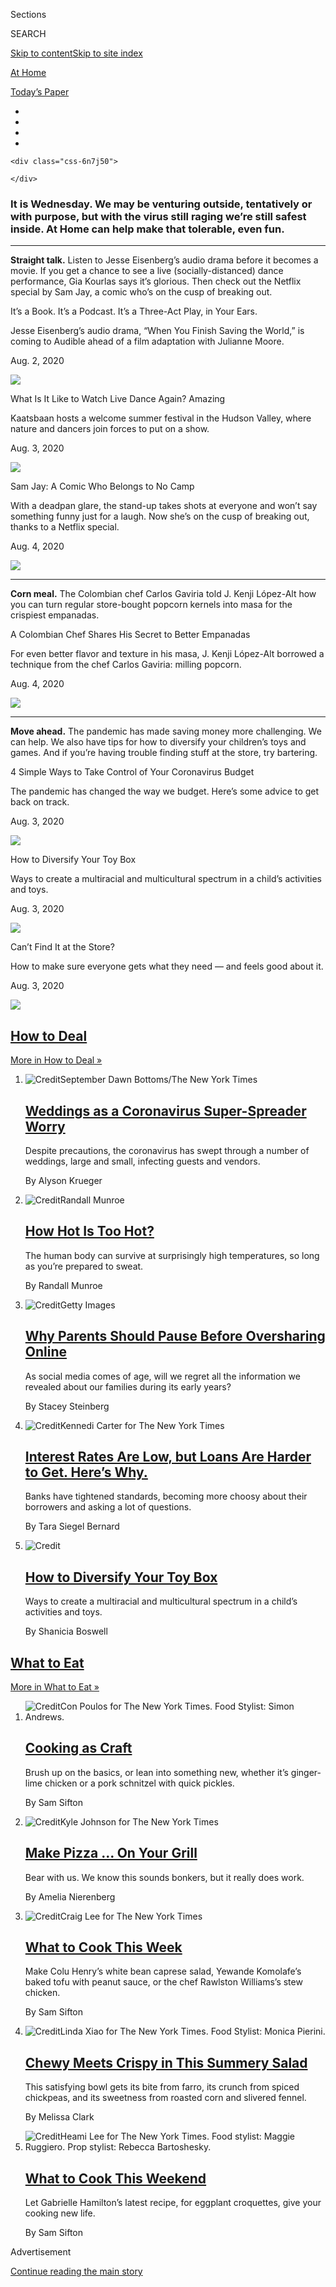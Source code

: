 <div id="app">

<div>

<div class="NYTAppHideMasthead css-zz1s19 e1suatyy0">

<div class="section css-ui9rw0 e1suatyy2">

<div class="css-11hrj97 er09x8g0">

<div class="css-6n7j50">

</div>

<span class="css-1dv1kvn">Sections</span>

<div class="css-10488qs">

<span class="css-1dv1kvn">SEARCH</span>

</div>

[Skip to content](#site-content)[Skip to site index](#site-index)

</div>

<div id="masthead-section-label" class="css-1fnb9ct eaxe0e00">

[At
Home](https://www.nytimes.com/spotlight/at-home)

</div>

<div class="css-10698na e1huz5gh0">

</div>

</div>

<div id="masthead-bar-one" class="section hasLinks css-15hmgas e1csuq9d3">

<div class="css-uqyvli e1csuq9d0">

</div>

<div class="css-1uqjmks e1csuq9d1">

</div>

<div class="css-9e9ivx">

[](https://myaccount.nytimes.com/auth/login?response_type=cookie&client_id=vi)

</div>

<div class="css-1bvtpon e1csuq9d2">

[Today’s
Paper](https://www.nytimes.com/section/todayspaper)

</div>

</div>

</div>

</div>

<div data-aria-hidden="false">

<div id="site-content" data-role="main">

<div id="collection-at-home" class="section css-15h4p1b e9abtgs0">

<div class="css-1j21atc e1svk9qx1">

<div class="css-fmiefx e1svk9qx2">

<div class="css-1hk7r2m eu54l5x0">

<div id="sponsor-wrapper" class="css-7a1pgi eaca97t0" type="sponsor" hidden="">

<div id="sponsor-slug" class="css-1l4mleb eaca97t1" hidden="">

Supported by

</div>

[Continue reading the main
story](#after-sponsor)

<div id="sponsor" class="ad sponsor-wrapper" style="text-align:left;height:100%;display:block">

</div>

<div id="after-sponsor">

</div>

</div>

</div>

</div>

<div class="css-n4rzf0 e1svk9qx4">

<div class="css-d8bdto" data-role="toolbar" data-aria-label="Social Media Share buttons, Save button, and Comments Panel with current comment count" data-testid="share-tools">

  - 
  - 
  - 
  - 
    
    <div class="css-6n7j50">
    
    </div>

</div>

</div>

</div>

<div class="section css-1vbo4s9">

<div class="section capsule-content" data-id="100000007133866" data-uri="https://www.nytimes.com/2020/08/04/at-home-capsule.html">

### **It is Wednesday.** We may be venturing outside, tentatively or with purpose, but with the virus still raging we’re still safest inside. **At Home** can help make that tolerable, even fun.

-----

<div class="related-links-block css-l21bvc epkadsg3">

<div class="css-18bsdtk epkadsg1">

**Straight talk.** Listen to Jesse Eisenberg’s audio drama before it
becomes a movie. If you get a chance to see a live (socially-distanced)
dance performance, Gia Kourlas says it’s glorious. Then check out the
Netflix special by Sam Jay, a comic who’s on the cusp of breaking
out.

</div>

<div class="css-kjfhp0 epkadsg2">

<div class="css-xv2r4i e16ij5yr7">

[](https://www.nytimes.com/2020/08/02/books/jesse-eisenberg-when-you-finish-saving-the-world-audio.html?action=click&module=RelatedLinks&pgtype=collection)

<div class="css-1jo6or8 e16ij5yr5">

<div class="css-lukm9m e16ij5yr3">

It’s a Book. It’s a Podcast. It’s a Three-Act Play, in Your Ears.

</div>

<div class="css-copog6 e16ij5yr4">

Jesse Eisenberg’s audio drama, “When You Finish Saving the World,” is
coming to Audible ahead of a film adaptation with Julianne Moore.

</div>

<div class="css-x7rtpa e16638kd1">

Aug. 2,
2020

</div>

</div>

<div class="css-6rnapk e16ij5yr0">

![](https://static01.nyt.com/images/2020/08/04/books/04Eisenberg1/merlin_174776955_5e1cd9f2-e7e2-4c7a-b8bc-e3a2a9787aa9-threeByTwoSmallAt2X.jpg)

</div>

</div>

<div class="css-xv2r4i e16ij5yr7">

[](https://www.nytimes.com/2020/08/03/arts/dance/kaatsbaan-dance.html?action=click&module=RelatedLinks&pgtype=collection)

<div class="css-1jo6or8 e16ij5yr5">

<div class="css-lukm9m e16ij5yr3">

What Is It Like to Watch Live Dance Again? Amazing

</div>

<div class="css-copog6 e16ij5yr4">

Kaatsbaan hosts a welcome summer festival in the Hudson Valley, where
nature and dancers join forces to put on a show.

</div>

<div class="css-x7rtpa e16638kd1">

Aug. 3,
2020

</div>

</div>

<div class="css-6rnapk e16ij5yr0">

![](https://static01.nyt.com/images/2020/08/04/arts/03kaatsbaan-review-1/03kaatsbaan-review-1-threeByTwoSmallAt2X.jpg)

</div>

</div>

<div class="css-xv2r4i e16ij5yr7">

[](https://www.nytimes.com/2020/08/04/arts/television/sam-jay-netflix-special.html?action=click&module=RelatedLinks&pgtype=collection)

<div class="css-1jo6or8 e16ij5yr5">

<div class="css-lukm9m e16ij5yr3">

Sam Jay: A Comic Who Belongs to No Camp

</div>

<div class="css-copog6 e16ij5yr4">

With a deadpan glare, the stand-up takes shots at everyone and won’t say
something funny just for a laugh. Now she’s on the cusp of breaking out,
thanks to a Netflix special.

</div>

<div class="css-x7rtpa e16638kd1">

Aug. 4,
2020

</div>

</div>

<div class="css-6rnapk e16ij5yr0">

![](https://static01.nyt.com/images/2020/08/05/arts/04sam-jay1/04sam-jay1-threeByTwoSmallAt2X-v2.jpg)

</div>

</div>

</div>

</div>

-----

<div class="related-links-block css-l21bvc epkadsg3">

<div class="css-18bsdtk epkadsg1">

**Corn meal.** The Colombian chef Carlos Gaviria told J. Kenji López-Alt
how you can turn regular store-bought popcorn kernels into masa for the
crispiest
empanadas.

</div>

<div class="css-23gypy epkadsg2">

<div class="css-x96mvb e16ij5yr7">

[](https://www.nytimes.com/2020/08/04/dining/colombian-empanadas-carlos-gaviria.html?action=click&module=RelatedLinks&pgtype=collection)

<div class="css-1khrzdl e16ij5yr5">

<div class="css-lukm9m e16ij5yr3">

A Colombian Chef Shares His Secret to Better Empanadas

</div>

<div class="css-copog6 e16ij5yr4">

For even better flavor and texture in his masa, J. Kenji López-Alt
borrowed a technique from the chef Carlos Gaviria: milling popcorn.

</div>

<div class="css-x7rtpa e16638kd1">

Aug. 4,
2020

</div>

</div>

<div class="css-f99wo4 e16ij5yr0">

![](https://static01.nyt.com/images/2020/08/05/dining/03Kenji4/merlin_174846099_dd3040d6-88f8-4e4c-b38e-3bc5247c1482-threeByTwoSmallAt2X.jpg)

</div>

</div>

</div>

</div>

-----

<div class="related-links-block css-l21bvc epkadsg3">

<div class="css-18bsdtk epkadsg1">

**Move ahead.** The pandemic has made saving money more challenging. We
can help. We also have tips for how to diversify your children’s toys
and games. And if you’re having trouble finding stuff at the store, try
bartering.

</div>

<div class="css-kjfhp0 epkadsg2">

<div class="css-xv2r4i e16ij5yr7">

[](https://www.nytimes.com/2020/08/03/smarter-living/coronavirus-budget-save-money.html?action=click&module=RelatedLinks&pgtype=collection)

<div class="css-1jo6or8 e16ij5yr5">

<div class="css-lukm9m e16ij5yr3">

4 Simple Ways to Take Control of Your Coronavirus Budget

</div>

<div class="css-copog6 e16ij5yr4">

The pandemic has changed the way we budget. Here’s some advice to get
back on track.

</div>

<div class="css-x7rtpa e16638kd1">

Aug. 3,
2020

</div>

</div>

<div class="css-6rnapk e16ij5yr0">

![](https://static01.nyt.com/images/2020/08/03/smarter-living/04sl-virus-budgetimage/04sl-virus-budgetimage-threeByTwoSmallAt2X.png)

</div>

</div>

<div class="css-xv2r4i e16ij5yr7">

[](https://www.nytimes.com/2020/08/03/parenting/multiracial-toys-diversity-play.html?action=click&module=RelatedLinks&pgtype=collection)

<div class="css-1jo6or8 e16ij5yr5">

<div class="css-lukm9m e16ij5yr3">

How to Diversify Your Toy Box

</div>

<div class="css-copog6 e16ij5yr4">

Ways to create a multiracial and multicultural spectrum in a child’s
activities and toys.

</div>

<div class="css-x7rtpa e16638kd1">

Aug. 3,
2020

</div>

</div>

<div class="css-6rnapk e16ij5yr0">

![](https://static01.nyt.com/images/2020/08/03/autossell/diversetoys-still/diversetoys-still-threeByTwoSmallAt2X.jpg)

</div>

</div>

<div class="css-xv2r4i e16ij5yr7">

[](https://www.nytimes.com/2020/08/03/smarter-living/coronavirus-how-to-trade-barter.html?action=click&module=RelatedLinks&pgtype=collection)

<div class="css-1jo6or8 e16ij5yr5">

<div class="css-lukm9m e16ij5yr3">

Can’t Find It at the Store?

</div>

<div class="css-copog6 e16ij5yr4">

How to make sure everyone gets what they need — and feels good about it.

</div>

<div class="css-x7rtpa e16638kd1">

Aug. 3,
2020

</div>

</div>

<div class="css-6rnapk e16ij5yr0">

![](https://static01.nyt.com/images/2020/05/29/smarter-living/00sl-barter-promo/00sl-barter-promo-threeByTwoSmallAt2X.jpg)

</div>

</div>

</div>

</div>

</div>

</div>

<div class="css-4svvz1 ekkqrpp0">

<div class="section 5-band css-13nt5hi ep7jkp60">

## [How to Deal](/spotlight/how-to-deal)

[More in How to Deal
    »](/spotlight/how-to-deal)

1.  ![<span class="css-1hhnwbi e1oaj3zl2"><span class="css-1dv1kvn">Credit</span>September
    Dawn Bottoms/The New York
    Times</span>](https://static01.nyt.com/images/2020/07/28/fashion/00CovidSpreadingWeddings1/00CovidSpreadingWeddings1-videoLarge.jpg)
    
    <div class="css-10wtrbd">
    
    ## [Weddings as a Coronavirus Super-Spreader Worry](/2020/08/04/fashion/weddings/weddings-as-covid-super-spreaders.html)
    
    Despite precautions, the coronavirus has swept through a number of
    weddings, large and small, infecting guests and
    vendors.
    
    <span class="css-me3p27"></span><span class="css-1dydysp e4e4i5l3"></span><span class="css-9voj2j">By
    <span class="css-1baulvz last-byline" itemprop="name">Alyson
    Krueger</span></span>
    
    </div>

2.  ![<span class="css-1hhnwbi e1oaj3zl2"><span class="css-1dv1kvn">Credit</span>Randall
    Munroe</span>](https://static01.nyt.com/images/2020/08/04/science/00SCI-MUNROE-ROOM-promo/00SCI-MUNROE-ROOM-promo-videoLarge.jpg)
    
    <div class="css-10wtrbd">
    
    ## [How Hot Is Too Hot?](/2020/08/04/science/randall-munroe-xkcd-temperature.html)
    
    The human body can survive at surprisingly high temperatures, so
    long as you’re prepared to
    sweat.
    
    <span class="css-me3p27"></span><span class="css-1dydysp e4e4i5l3"></span><span class="css-9voj2j">By
    <span class="css-1baulvz last-byline" itemprop="name">Randall
    Munroe</span></span>
    
    </div>

3.  ![<span class="css-1hhnwbi e1oaj3zl2"><span class="css-1dv1kvn">Credit</span>Getty
    Images</span>](https://static01.nyt.com/images/2020/08/04/well/04sharenting/04sharenting-videoLarge.jpg)
    
    <div class="css-10wtrbd">
    
    ## [Why Parents Should Pause Before Oversharing Online](/2020/08/04/well/family/parents-social-media-privacy.html)
    
    As social media comes of age, will we regret all the information we
    revealed about our families during its early
    years?
    
    <span class="css-me3p27"></span><span class="css-1dydysp e4e4i5l3"></span><span class="css-9voj2j">By
    <span class="css-1baulvz last-byline" itemprop="name">Stacey
    Steinberg</span></span>
    
    </div>

4.  ![<span class="css-1hhnwbi e1oaj3zl2"><span class="css-1dv1kvn">Credit</span>Kennedi
    Carter for The New York
    Times</span>](https://static01.nyt.com/images/2020/08/04/business/04borrow1/04borrow1-videoLarge-v2.jpg)
    
    <div class="css-10wtrbd">
    
    ## [Interest Rates Are Low, but Loans Are Harder to Get. Here’s Why.](/2020/08/04/your-money/mortgage-loans-credit-cards-coronavirus.html)
    
    Banks have tightened standards, becoming more choosy about their
    borrowers and asking a lot of
    questions.
    
    <span class="css-me3p27"></span><span class="css-1dydysp e4e4i5l3"></span><span class="css-9voj2j">By
    <span class="css-1baulvz last-byline" itemprop="name">Tara Siegel
    Bernard</span></span>
    
    </div>

5.  ![<span class="css-1hhnwbi e1oaj3zl2"><span class="css-1dv1kvn">Credit</span></span>](https://static01.nyt.com/images/2020/08/03/autossell/diversetoys-still/diversetoys-still-videoLarge.jpg)
    
    <div class="css-10wtrbd">
    
    ## [How to Diversify Your Toy Box](/2020/08/03/parenting/multiracial-toys-diversity-play.html)
    
    Ways to create a multiracial and multicultural spectrum in a child’s
    activities and
    toys.
    
    <span class="css-me3p27"></span><span class="css-1dydysp e4e4i5l3"></span><span class="css-9voj2j">By
    <span class="css-1baulvz last-byline" itemprop="name">Shanicia
    Boswell</span></span>
    
    </div>

</div>

<div class="section 5-band css-jhqenn ep7jkp60">

## [What to Eat](/spotlight/what-to-eat)

[More in What to Eat
    »](/spotlight/what-to-eat)

1.  ![<span class="css-1hhnwbi e1oaj3zl2"><span class="css-1dv1kvn">Credit</span>Con
    Poulos for The New York Times. Food Stylist: Simon
    Andrews.</span>](https://static01.nyt.com/images/2019/07/22/dining/aw-tomato-and-peach-salad-with-whipped-goat-cheese/merlin_157887927_dd555ee7-3af4-4efc-b3aa-dff8cbaba8bf-videoLarge.jpg)
    
    <div class="css-10wtrbd">
    
    ## [Cooking as Craft](/2020/08/03/dining/cooking-as-craft.html)
    
    Brush up on the basics, or lean into something new, whether it’s
    ginger-lime chicken or a pork schnitzel with quick
    pickles.
    
    <span class="css-me3p27"></span><span class="css-1dydysp e4e4i5l3"></span><span class="css-9voj2j">By
    <span class="css-1baulvz last-byline" itemprop="name">Sam
    Sifton</span></span>
    
    </div>

2.  ![<span class="css-1hhnwbi e1oaj3zl2"><span class="css-1dv1kvn">Credit</span>Kyle
    Johnson for The New York
    Times</span>](https://static01.nyt.com/images/2020/08/02/multimedia/02ah-grilledpizza1/02ah-grilledpizza1-videoLarge.jpg)
    
    <div class="css-10wtrbd">
    
    ## [Make Pizza … On Your Grill](/2020/08/01/at-home/coronavirus-make-pizza-on-a-grill.html)
    
    Bear with us. We know this sounds bonkers, but it really does
    work.
    
    <span class="css-me3p27"></span><span class="css-1dydysp e4e4i5l3"></span><span class="css-9voj2j">By
    <span class="css-1baulvz last-byline" itemprop="name">Amelia
    Nierenberg</span></span>
    
    </div>

3.  ![<span class="css-1hhnwbi e1oaj3zl2"><span class="css-1dv1kvn">Credit</span>Craig
    Lee for The New York
    Times</span>](https://static01.nyt.com/images/2017/02/20/dining/20COOKING-FIELDDAY-POUNDCAKE2/20COOKING-FIELDDAY-POUNDCAKE2-videoLarge.jpg)
    
    <div class="css-10wtrbd">
    
    ## [What to Cook This Week](/2020/08/02/dining/what-to-cook-this-week.html)
    
    Make Colu Henry’s white bean caprese salad, Yewande Komolafe’s baked
    tofu with peanut sauce, or the chef Rawlston Williams’s stew
    chicken.
    
    <span class="css-me3p27"></span><span class="css-1dydysp e4e4i5l3"></span><span class="css-9voj2j">By
    <span class="css-1baulvz last-byline" itemprop="name">Sam
    Sifton</span></span>
    
    </div>

4.  ![<span class="css-1hhnwbi e1oaj3zl2"><span class="css-1dv1kvn">Credit</span>Linda
    Xiao for The New York Times. Food Stylist: Monica
    Pierini.</span>](https://static01.nyt.com/images/2020/08/05/dining/31Appe1/merlin_174968421_376ca7c2-8fbb-405b-95ab-a08b89e65471-videoLarge.jpg)
    
    <div class="css-10wtrbd">
    
    ## [Chewy Meets Crispy in This Summery Salad](/2020/07/31/dining/farro-corn-chickpea-salad-recipe.html)
    
    This satisfying bowl gets its bite from farro, its crunch from
    spiced chickpeas, and its sweetness from roasted corn and slivered
    fennel.
    
    <span class="css-me3p27"></span><span class="css-1dydysp e4e4i5l3"></span><span class="css-9voj2j">By
    <span class="css-1baulvz last-byline" itemprop="name">Melissa
    Clark</span></span>
    
    </div>

5.  ![<span class="css-1hhnwbi e1oaj3zl2"><span class="css-1dv1kvn">Credit</span>Heami
    Lee for The New York Times. Food stylist: Maggie Ruggiero. Prop
    stylist: Rebecca
    Bartoshesky.</span>](https://static01.nyt.com/images/2020/08/02/magazine/02mag-eat/02mag-eat-videoLarge.jpg)
    
    <div class="css-10wtrbd">
    
    ## [What to Cook This Weekend](/2020/07/31/dining/what-to-cook-this-weekend.html)
    
    Let Gabrielle Hamilton’s latest recipe, for eggplant croquettes,
    give your cooking new
    life.
    
    <span class="css-me3p27"></span><span class="css-1dydysp e4e4i5l3"></span><span class="css-9voj2j">By
    <span class="css-1baulvz last-byline" itemprop="name">Sam
    Sifton</span></span>
    
    </div>

</div>

<div id="mid1-wrapper" class="css-1mn4oms eaca97t0" type="rank">

<div id="mid1-slug" class="css-1tag3rd eaca97t1">

Advertisement

</div>

[Continue reading the main
story](#after-mid1)

<div id="mid1" class="ad mid1-wrapper" style="text-align:center;height:100%;display:block">

</div>

<div id="after-mid1">

</div>

</div>

<div class="section css-jhqenn ep7jkp60">

## [What to Watch](#)

1.  ![<span class="css-1hhnwbi e1oaj3zl2"><span class="css-1dv1kvn">Credit</span>Mark
    Johnson/SundanceTV</span>](https://static01.nyt.com/images/2020/08/09/arts/09Ask-watching1/merlin_148944999_050e9c93-e02d-4675-8331-db3e3315b60f-videoLarge.jpg)
    
    <div class="css-10wtrbd">
    
    ## [After ‘The Good Fight,’ Try ‘The Split’](/2020/08/04/arts/television/the-good-fight-the-split.html)
    
    Our television critic answers your questions and offers guidance on
    what to watch
    next.
    
    <span class="css-me3p27"></span><span class="css-1dydysp e4e4i5l3"></span><span class="css-9voj2j">By
    <span class="css-1baulvz last-byline" itemprop="name">Margaret
    Lyons</span></span>
    
    </div>

2.  ![<span class="css-1hhnwbi e1oaj3zl2"><span class="css-1dv1kvn">Credit</span>Richard
    Cartwright/ABC</span>](https://static01.nyt.com/images/2020/08/03/arts/31comfort-goldbergs1/31comfort-goldbergs1-videoLarge.jpg)
    
    <div class="css-10wtrbd">
    
    ## [Comfort Viewing: Why I Still Love ‘The Goldbergs’](/2020/07/31/arts/television/goldbergs-abc-stream.html)
    
    The period sitcom about a Jewish family in the ’80s has for seven
    seasons been a weekly gift of old-fashioned
    zingers.
    
    <span class="css-me3p27"></span><span class="css-1dydysp e4e4i5l3"></span><span class="css-9voj2j">By
    <span class="css-1baulvz last-byline" itemprop="name">Noel
    Murray</span></span>
    
    </div>

3.  ![<span class="css-1hhnwbi e1oaj3zl2"><span class="css-1dv1kvn">Credit</span></span>](https://static01.nyt.com/images/2020/08/01/arts/palmspringsanatomy1/palmspringsanatomy1-videoLarge.jpg)
    
    <div class="css-10wtrbd">
    
    ## [How Andy Samberg and Cristin Milioti Meet Cute in ‘Palm Springs’](/2020/07/31/movies/palm-springs-clip-hulu.html)
    
    The director Max Barbakow narrates a wedding sequence from his
    comedy, now streaming on
    Hulu.
    
    <span class="css-me3p27"></span><span class="css-1dydysp e4e4i5l3"></span><span class="css-9voj2j">By
    <span class="css-1baulvz last-byline" itemprop="name">Mekado
    Murphy</span></span>
    
    </div>

4.  ![<span class="css-1hhnwbi e1oaj3zl2"><span class="css-1dv1kvn">Credit</span>Artisan
    Home
    Entertainment</span>](https://static01.nyt.com/images/2020/07/31/arts/31comfort-terminator4/31comfort-terminator4-videoLarge.jpg)
    
    <div class="css-10wtrbd">
    
    ## [Comfort Viewing: 3 Reasons I Love ‘Terminator 2: Judgment Day’](/2020/07/31/movies/comfort-viewing-terminator-2.html)
    
    Killer robots may not seem like soothing fare, but unlike real life,
    the world’s horrors come to an end when the movie
    does.
    
    <span class="css-me3p27"></span><span class="css-1dydysp e4e4i5l3"></span><span class="css-9voj2j">By
    <span class="css-1baulvz last-byline" itemprop="name">Nicolas
    Rapold</span></span>
    
    </div>

5.  ![<span class="css-1hhnwbi e1oaj3zl2"><span class="css-1dv1kvn">Credit</span>Universal
    Pictures</span>](https://static01.nyt.com/images/2020/07/28/arts/peacock1/peacock1-videoLarge.jpg)
    
    <div class="css-10wtrbd">
    
    ## [9 Great Movies to Stream on Peacock](/2020/07/29/movies/what-to-stream-on-peacock.html)
    
    Dive into the new NBCUniversal streaming service to discover these
    excellent (and free)
    options.
    
    <span class="css-me3p27"></span><span class="css-1dydysp e4e4i5l3"></span><span class="css-9voj2j">By
    <span class="css-1baulvz last-byline" itemprop="name">Amy
    Nicholson</span></span>
    
    </div>

</div>

<div class="section 5-band css-jhqenn ep7jkp60">

## [Pass the Time](/spotlight/pass-the-time)

[More in Pass the Time
    »](/spotlight/pass-the-time)

1.  ![<span class="css-1hhnwbi e1oaj3zl2"><span class="css-1dv1kvn">Credit</span></span>](https://static01.nyt.com/images/2020/07/28/arts/00alf1/00alf1-videoLarge.jpg)
    
    <div class="css-10wtrbd">
    
    ## [A Black Pianist Helped Birth Bossa Nova. His Story Is Rarely Told.](/2020/08/04/arts/music/johnny-alf-bossa-nova.html)
    
    Johnny Alf has always been revered by Antônio Carlos Jobim and João
    Gilberto, but his legacy remains obscure, even among
    Brazilians.
    
    <span class="css-me3p27"></span><span class="css-1dydysp e4e4i5l3"></span><span class="css-9voj2j">By
    <span class="css-1baulvz last-byline" itemprop="name">Beatriz
    Miranda</span></span>
    
    </div>

2.  ![<span class="css-1hhnwbi e1oaj3zl2"><span class="css-1dv1kvn">Credit</span>Nick
    Rutter</span>](https://static01.nyt.com/images/2020/08/04/arts/03farmscrounger-notebook-4/merlin_175262493_88d58a34-1b1e-4dd1-87a6-75756ba29c80-videoLarge.jpg)
    
    <div class="css-10wtrbd">
    
    ## [The (Virtual) Theatrical Fringe Moves Front and Center](/2020/08/03/theater/virtual-theater.html)
    
    Expanding content and experimenting with form, the avant-garde finds
    a congenial new home online, as two recent offerings
    demonstrate.
    
    <span class="css-me3p27"></span><span class="css-1dydysp e4e4i5l3"></span><span class="css-9voj2j">By
    <span class="css-1baulvz last-byline" itemprop="name">Jesse
    Green</span></span>
    
    </div>

3.  ![<span class="css-1hhnwbi e1oaj3zl2"><span class="css-1dv1kvn">Credit</span>Sara
    Krulwich/The New York
    Times</span>](https://static01.nyt.com/images/2020/08/04/arts/03kaatsbaan-review-1/03kaatsbaan-review-1-videoLarge.jpg)
    
    <div class="css-10wtrbd">
    
    ## [What Is It Like to Watch Live Dance Again? Amazing](/2020/08/03/arts/dance/kaatsbaan-dance.html)
    
    Kaatsbaan hosts a welcome summer festival in the Hudson Valley,
    where nature and dancers join forces to put on a
    show.
    
    <span class="css-me3p27"></span><span class="css-1dydysp e4e4i5l3"></span><span class="css-9voj2j">By
    <span class="css-1baulvz last-byline" itemprop="name">Gia
    Kourlas</span></span>
    
    </div>

4.  ![<span class="css-1hhnwbi e1oaj3zl2"><span class="css-1dv1kvn">Credit</span>Jodi
    Levine for The New York
    Times</span>](https://static01.nyt.com/images/2020/08/02/multimedia/02ah-activity-flowers6/02ah-activity-flowers6-videoLarge.jpg)
    
    <div class="css-10wtrbd">
    
    ## [Turn the News Into a Rose](/2020/08/01/at-home/coronavirus-paper-flowers.html)
    
    You can make paper flowers as elaborate or a simple as you’d like. A
    simple bloom is a good place to
    start.
    
    <span class="css-me3p27"></span><span class="css-1dydysp e4e4i5l3"></span><span class="css-9voj2j">By
    <span class="css-1baulvz last-byline" itemprop="name">Jodi
    Levine</span></span>
    
    </div>

5.  ![<span class="css-1hhnwbi e1oaj3zl2"><span class="css-1dv1kvn">Credit</span>Devin
    Oktar Yalkin for The New York
    Times</span>](https://static01.nyt.com/images/2020/08/03/arts/00anna-sale1/00anna-sale1-videoLarge.jpg)
    
    <div class="css-10wtrbd">
    
    ## [The Calm Voice Asking Thorny Questions in ‘Death, Sex & Money’](/2020/08/02/arts/anna-sale-death-sex-money-podcast.html)
    
    In her podcast, Anna Sale inspires her guests to share their darkest
    thoughts and deepest secrets. The intimate conversations feel more
    urgent than
    ever.
    
    <span class="css-me3p27"></span><span class="css-1dydysp e4e4i5l3"></span><span class="css-9voj2j">By
    <span class="css-1baulvz last-byline" itemprop="name">Reggie
    Ugwu</span></span>
    
    </div>

</div>

<div id="mid2-wrapper" class="css-1mn4oms eaca97t0" type="rank">

<div id="mid2-slug" class="css-1tag3rd eaca97t1">

Advertisement

</div>

[Continue reading the main
story](#after-mid2)

<div id="mid2" class="ad mid2-wrapper" style="text-align:center;height:100%;display:block">

</div>

<div id="after-mid2">

</div>

</div>

<div class="section 5-band css-jhqenn ep7jkp60">

## [What to Read Right Now](/spotlight/books-to-read)<span class="css-zd841n">Book recommendations from editors at the New York Times Book Review.</span>

[More in What to Read Right Now
    »](/spotlight/books-to-read)

1.  ![<span class="css-1hhnwbi e1oaj3zl2"><span class="css-1dv1kvn">Credit</span></span>](https://static01.nyt.com/images/2020/08/16/books/00CelebBookshelves-PartTwo-Hanks/00CelebBookshelves-PartTwo-Hanks-videoLarge.png)
    
    <div class="css-10wtrbd">
    
    ## [The Celebrity Bookshelf Detective Is Back](/2020/07/27/books/tom-hanks-gwyneth-paltrow-bookshelves.html)
    
    We peer over the shoulders of Gwyneth Paltrow, Regina King,
    Charlamagne tha God, Yo-Yo Ma and others for a glimpse at their
    reading
    habits.
    
    <span class="css-me3p27"></span><span class="css-1dydysp e4e4i5l3"></span><span class="css-9voj2j">By
    <span class="css-1baulvz" itemprop="name">Gal Beckerman</span> and
    <span class="css-1baulvz last-byline" itemprop="name">Noor
    Qasim</span></span>
    
    </div>

2.  ![<span class="css-1hhnwbi e1oaj3zl2"><span class="css-1dv1kvn">Credit</span></span>](https://static01.nyt.com/images/2020/06/26/books/00JULYBOOKS-COMBO/00JULYBOOKS-COMBO-videoLarge-v2.jpg)
    
    <div class="css-10wtrbd">
    
    ## [16 Books to Watch For in July](/2020/06/24/books/new-july-books.html)
    
    A memoir from the poet Natasha Trethewey; “Hamnet,” Maggie
    O’Farrell’s novel about Shakespeare; and “Too Much and Never
    Enough,” an exposé about President Trump by his
    niece.
    
    <span class="css-me3p27"></span><span class="css-1dydysp e4e4i5l3"></span><span class="css-9voj2j">By
    <span class="css-1baulvz last-byline" itemprop="name">Joumana
    Khatib</span></span>
    
    </div>

3.  ![<span class="css-1hhnwbi e1oaj3zl2"><span class="css-1dv1kvn">Credit</span>Steve
    Liss/The LIFE Images Collection, via Getty Images; Beinecke Library,
    Yale University, Van Vechten Trust; Ashley Gilbertson for The New
    York
    Times</span>](https://static01.nyt.com/images/2020/07/05/books/review/05OnRace-Combo-04/05OnRace-Combo-04-videoLarge.jpg)
    
    <div class="css-10wtrbd">
    
    ## [‘Every Work of American Literature Is About Race’: Writers on How We Got Here](/article/books-race-america.html)
    
    Amid the most profound social upheaval since the 1960s, these
    novelists, historians, poets, comedians and activists take a moment
    to look back to the
    literature.
    
    <span class="css-me3p27"></span><span class="css-1dydysp e4e4i5l3"></span><span class="css-9voj2j">By
    <span class="css-1baulvz last-byline" itemprop="name">Lauren
    Christensen</span></span>
    
    </div>

4.  ![<span class="css-1hhnwbi e1oaj3zl2"><span class="css-1dv1kvn">Credit</span>Joan
    Wong</span>](https://static01.nyt.com/images/2019/06/02/books/review/02Kendi/02Kendi-videoLarge.jpg)
    
    <div class="css-10wtrbd">
    
    ## [An Antiracist Reading List](/2019/05/29/books/review/antiracist-reading-list-ibram-x-kendi.html)
    
    Ibram X. Kendi on books to help America transcend its racist
    heritage.
    
    <span class="css-me3p27"></span><span class="css-1dydysp e4e4i5l3"></span><span class="css-9voj2j">By
    <span class="css-1baulvz last-byline" itemprop="name">Ibram X.
    Kendi</span></span>
    
    </div>

5.  ![<span class="css-1hhnwbi e1oaj3zl2"><span class="css-1dv1kvn">Credit</span>Doug
    Mills/The New York
    Times</span>](https://static01.nyt.com/images/2020/07/23/books/Malone/merlin_100658383_e31efe70-5ff8-4b97-ae5d-32a4aa354d03-videoLarge.jpg)
    
    <div class="css-10wtrbd">
    
    ## [Why Is Hillary Clinton So Hated?](/2020/07/28/books/review/the-hunting-of-hillary-michael-dantonio.html)
    
    Michael D’Antonio’s “The Hunting of Hillary” recounts the efforts by
    the right to discredit Clinton and bring her
    down.
    
    <span class="css-me3p27"></span><span class="css-1dydysp e4e4i5l3"></span><span class="css-9voj2j">By
    <span class="css-1baulvz last-byline" itemprop="name">Noreen
    Malone</span></span>
    
    </div>

</div>

<div class="section css-jhqenn ep7jkp60">

## [At Home Newsletter](#)

1.  ![<span class="css-1hhnwbi e1oaj3zl2"><span class="css-1dv1kvn">Credit</span>George
    Rose/Getty
    Images</span>](https://static01.nyt.com/images/2020/07/31/arts/30go-gos/30go-gos-videoLarge.jpg)
    
    <div class="css-10wtrbd">
    
    ## [This Week, Clean Your Stove](/2020/07/31/at-home/newsletter.html)
    
    Some straightforward advice for a reader who feels
    directionless
    
    <span class="css-me3p27"></span><span class="css-1dydysp e4e4i5l3"></span><span class="css-9voj2j">By
    <span class="css-1baulvz last-byline" itemprop="name">Sam
    Sifton</span></span>
    
    </div>

2.  ![<span class="css-1hhnwbi e1oaj3zl2"><span class="css-1dv1kvn">Credit</span>Text
    and Illustration by Arom
    Ju</span>](https://static01.nyt.com/images/2020/07/29/multimedia/29ah-newsletter-top/29ah-newsletter-top-videoLarge.jpg)
    
    <div class="css-10wtrbd">
    
    ## [It’s Time to Head to the Woods](/2020/07/29/at-home/newsletter.html)
    
    Answering a reader’s question about what to do with vacation time
    when standard travel seems
    problematic.
    
    <span class="css-me3p27"></span><span class="css-1dydysp e4e4i5l3"></span><span class="css-9voj2j">By
    <span class="css-1baulvz last-byline" itemprop="name">Sam
    Sifton</span></span>
    
    </div>

3.  ![<span class="css-1hhnwbi e1oaj3zl2"><span class="css-1dv1kvn">Credit</span>Text
    and Illustration by Ana
    Galvañ</span>](https://static01.nyt.com/images/2020/07/24/multimedia/24ah-newsletter-top/24ah-newsletter-top-videoLarge.jpg)
    
    <div class="css-10wtrbd">
    
    ## [A Telephone Is Your Friend, but a Tablet Can Betray You](/2020/07/24/at-home/newsletter.html)
    
    A reader wants to know how screen breaks should work when our mental
    escapes also come via
    screens.
    
    <span class="css-me3p27"></span><span class="css-1dydysp e4e4i5l3"></span><span class="css-9voj2j">By
    <span class="css-1baulvz last-byline" itemprop="name">Sam
    Sifton</span></span>
    
    </div>

4.  ![<span class="css-1hhnwbi e1oaj3zl2"><span class="css-1dv1kvn">Credit</span></span>](https://static01.nyt.com/images/2020/08/07/smarter-living/0721google-feature-promo/0721google-feature-promo-videoLarge.png)
    
    <div class="css-10wtrbd">
    
    ## [Suggestions, Distractions and Diaries. Our Staff Is an Open Book.](/2020/07/23/at-home/newsletter.html)
    
    Worry is a drumbeat. Above it, though, there’s a melody: a craving
    for distraction and joy, for intimacy, for
    serendipity.
    
    <span class="css-me3p27"></span><span class="css-1dydysp e4e4i5l3"></span><span class="css-9voj2j">By
    <span class="css-1baulvz last-byline" itemprop="name">Sam
    Sifton</span></span>
    
    </div>

5.  ![<span class="css-1hhnwbi e1oaj3zl2"><span class="css-1dv1kvn">Credit</span>Bryan
    Gardner for The New York Times. Food Stylist: Barrett
    Washburne.</span>](https://static01.nyt.com/images/2020/07/22/dining/17Tart/merlin_174651783_e9bdded5-e946-4246-bed2-dd5de7ae71f0-videoLarge.jpg)
    
    <div class="css-10wtrbd">
    
    ## [How Can We Be of Service?](/2020/07/17/at-home/newsletter.html)
    
    We know you have questions about how to manage life at home, life
    with family, with roommates, all alone, especially as the summer
    stretches onward toward September’s
    call.
    
    <span class="css-me3p27"></span><span class="css-1dydysp e4e4i5l3"></span><span class="css-9voj2j">By
    <span class="css-1baulvz last-byline" itemprop="name">Sam
    Sifton</span></span>
    
    </div>

</div>

<div id="mid3-wrapper" class="css-1mn4oms eaca97t0" type="rank">

<div id="mid3-slug" class="css-1tag3rd eaca97t1">

Advertisement

</div>

[Continue reading the main
story](#after-mid3)

<div id="mid3" class="ad mid3-wrapper" style="text-align:center;height:100%;display:block">

</div>

<div id="after-mid3">

</div>

</div>

</div>

<div class="css-185go5a e1o5byef0">

<div class="css-15cbhtu">

  - [Latest](#stream-panel)
  - <span class="css-6n7j50">Search</span>
    <div class="control">
    <div class="label-container css-1dv1kvn">
    Search
    </div>
    <div class="css-wm4t3d">
    **<span id="clear-search-input" class="css-1dv1kvn">Clear this text
    input</span>
    </div>
    </div>
    <span class="css-1iovbfw"></span>

<div id="stream-panel" class="section css-8msx5b e1jz0cab1">

<div class="css-13mho3u">

1.  
    
    <div class="css-1cp3ece">
    
    <div class="css-1l4spti">
    
    [](/2020/08/04/movies/an-american-pickle-review.html)
    
    <div class="css-79elbk">
    
    ![](https://static01.nyt.com/images/2020/08/05/arts/05americanpickle2/05americanpickle2-thumbWide-v2.jpg?quality=75&auto=webp&disable=upscale)
    
    </div>
    
    ## ‘An American Pickle’ Review: Keeping It Kosher
    
    A time-travel farce plays as a Jewish joke about an old-world
    immigrant and his millennial great-grandson, both played by Seth
    Rogen.
    
    <div class="css-1nqbnmb ea5icrr0">
    
    By <span class="css-1n7hynb">A.O.
    Scott</span>
    
    </div>
    
    </div>
    
    <div class="css-1lc2l26 e1xfvim33">
    
    </div>
    
    </div>

2.  
    
    <div class="css-1cp3ece">
    
    <div class="css-1l4spti">
    
    [](/2020/08/04/arts/television/sam-jay-netflix-special.html)
    
    <div class="css-79elbk">
    
    ![](https://static01.nyt.com/images/2020/08/05/arts/04sam-jay1/04sam-jay1-thumbWide-v2.jpg?quality=75&auto=webp&disable=upscale)
    
    </div>
    
    ### <span class="css-m70j1g">On Comedy</span>
    
    ## Sam Jay: A Comic Who Belongs to No Camp
    
    With a deadpan glare, the stand-up takes shots at everyone and won’t
    say something funny just for a laugh. Now she’s on the cusp of
    breaking out, thanks to a Netflix special.
    
    <div class="css-1nqbnmb ea5icrr0">
    
    By <span class="css-1n7hynb">Jason
    Zinoman</span>
    
    </div>
    
    </div>
    
    <div class="css-1lc2l26 e1xfvim33">
    
    </div>
    
    </div>

3.  
    
    <div class="css-1cp3ece">
    
    <div class="css-1l4spti">
    
    [](/interactive/2020/08/03/burst/reclaim-commute-time.html)
    
    <div class="css-79elbk">
    
    ![](https://static01.nyt.com/images/2020/07/29/smarter-living/commute-burst-promo/commute-burst-promo-thumbWide.png?quality=75&auto=webp&disable=upscale)
    
    </div>
    
    ## Reclaim That Commute Time for Yourself
    
    If you find yourself still working from home, here are some tips on
    reclaiming the time you once spent commuting to and from the office.
    
    <div class="css-1nqbnmb ea5icrr0">
    
    By <span class="css-1n7hynb">Anna
    Goldfarb</span>
    
    </div>
    
    </div>
    
    <div class="css-1lc2l26 e1xfvim33">
    
    </div>
    
    </div>

4.  
    
    <div class="css-1cp3ece">
    
    <div class="css-1l4spti">
    
    [](/2020/08/03/technology/personaltech/google-pixel-4a-review.html)
    
    <div class="css-79elbk">
    
    ![](https://static01.nyt.com/images/2020/08/04/business/03techfix1/merlin_175172151_1161db2d-0ad4-4dfb-ba9d-acded59f4da7-thumbWide.jpg?quality=75&auto=webp&disable=upscale)
    
    </div>
    
    ### <span class="css-m70j1g">tech fix</span>
    
    ## Google Pixel 4A Review: At $350, a Win for Those on a Budget
    
    Yes, you can now pay less than $399 for a smartphone — and it won’t
    stink.
    
    <div class="css-1nqbnmb ea5icrr0">
    
    By <span class="css-1n7hynb">Brian X.
    Chen</span>
    
    </div>
    
    </div>
    
    <div class="css-1lc2l26 e1xfvim33">
    
    </div>
    
    </div>

5.  
    
    <div class="css-1cp3ece">
    
    <div class="css-1l4spti">
    
    [](/2020/08/03/business/online-job-interview-tips.html)
    
    <div class="css-79elbk">
    
    ![](https://static01.nyt.com/images/2020/08/01/business/01virus-interview-illo/31virus-interview-illo-thumbWide.jpg?quality=75&auto=webp&disable=upscale)
    
    </div>
    
    ## How to Ace an Online Job Interview
    
    A handful of classic techniques and some tips unique to the
    work-from-home era can help you land that next job.
    
    <div class="css-1nqbnmb ea5icrr0">
    
    By <span class="css-1n7hynb">Julie
    Weed</span>
    
    </div>
    
    </div>
    
    <div class="css-1lc2l26 e1xfvim33">
    
    </div>
    
    </div>

6.  
    
    <div class="css-1cp3ece">
    
    <div class="css-1l4spti">
    
    [](/2020/08/03/well/family/the-benefits-of-talking-to-strangers.html)
    
    <div class="css-79elbk">
    
    ![](https://static01.nyt.com/images/2020/08/04/science/03BRODY-STRANGERS-illo/03BRODY-STRANGERS-illo-thumbWide.jpg?quality=75&auto=webp&disable=upscale)
    
    </div>
    
    ### <span class="css-m70j1g">Personal Health</span>
    
    ## The Benefits of Talking to Strangers
    
    Casual connections with people we encounter in the course of daily
    life can give us the sense of belonging to a community.
    
    <div class="css-1nqbnmb ea5icrr0">
    
    By <span class="css-1n7hynb">Jane E.
    Brody</span>
    
    </div>
    
    </div>
    
    <div class="css-1lc2l26 e1xfvim33">
    
    </div>
    
    </div>

7.  
    
    <div class="css-1cp3ece">
    
    <div class="css-1l4spti">
    
    [](/2020/08/03/smarter-living/coronavirus-how-to-trade-barter.html)
    
    <div class="css-79elbk">
    
    ![](https://static01.nyt.com/images/2020/05/29/smarter-living/00sl-barter-promo/00sl-barter-promo-thumbWide.jpg?quality=75&auto=webp&disable=upscale)
    
    </div>
    
    ## Can’t Find It at the Store?
    
    How to make sure everyone gets what they need — and feels good about
    it.
    
    <div class="css-1nqbnmb ea5icrr0">
    
    By <span class="css-1n7hynb">A.C.
    Shilton</span>
    
    </div>
    
    </div>
    
    <div class="css-1lc2l26 e1xfvim33">
    
    </div>
    
    </div>

8.  
    
    <div class="css-1cp3ece">
    
    <div class="css-1l4spti">
    
    [](/2020/08/03/health/covid-telemedicine-congress.html)
    
    <div class="css-79elbk">
    
    ![](https://static01.nyt.com/images/2020/07/23/science/00VIRUS-TELEHEALTH1/00VIRUS-TELEHEALTH1-thumbWide-v2.jpg?quality=75&auto=webp&disable=upscale)
    
    </div>
    
    ## Is Telemedicine Here to Stay?
    
    The answer largely depends on whether Medicare and private health
    insurers will adequately cover virtual doctor visits once
    coronavirus outbreaks subside.
    
    <div class="css-1nqbnmb ea5icrr0">
    
    By <span class="css-1n7hynb">Reed
    Abelson</span>
    
    </div>
    
    </div>
    
    <div class="css-1lc2l26 e1xfvim33">
    
    </div>
    
    </div>

9.  
    
    <div class="css-1cp3ece">
    
    <div class="css-1l4spti">
    
    [](/2020/08/01/at-home/coronavirus-public-transportation-subway.html)
    
    <div class="css-79elbk">
    
    ![](https://static01.nyt.com/images/2020/07/31/multimedia/31ah-transportation1/31ah-transportation1-thumbWide.jpg?quality=75&auto=webp&disable=upscale)
    
    </div>
    
    ## How to Stay Safer on Mass Transit
    
    Timing your trip strategically, using contactless payments and not
    eating onboard are some of the things to keep in mind.
    
    <div class="css-1nqbnmb ea5icrr0">
    
    By <span class="css-1n7hynb">Katherine
    Cusumano</span>
    
    </div>
    
    </div>
    
    <div class="css-1lc2l26 e1xfvim33">
    
    </div>
    
    </div>

10. 
    
    <div class="css-1cp3ece">
    
    <div class="css-1l4spti">
    
    [](/2020/08/01/at-home/coronavirus-things-to-do-this-week.html)
    
    <div class="css-79elbk">
    
    ![](https://static01.nyt.com/images/2020/08/02/multimedia/02AH-calendar2-illo-web/02AH-calendar2-illo-web-thumbWide.jpg?quality=75&auto=webp&disable=upscale)
    
    </div>
    
    ## Spend Time with Shakespeare’s Family and Take a Master Class in Ballet
    
    As August arrives, you can learn how an author conjured Elizabethan
    England and engage your children’s five senses in a mystery game.
    
    <div class="css-1nqbnmb ea5icrr0">
    
    By <span class="css-1n7hynb">Adriana Balsamo <span>and</span> Hilary
    Moss</span>
    
    </div>
    
    </div>
    
    <div class="css-1lc2l26 e1xfvim33">
    
    </div>
    
    </div>

<div class="css-13mho3u">

<div class="css-1t62hi8">

<div class="css-1stvaey">

Show
More

<div>

<div style="border:0;clip:rect(0 0 0 0);height:1px;margin:-1px;overflow:hidden;white-space:nowrap;padding:0;width:1px;position:absolute" data-role="log" data-aria-live="assertive">

</div>

<div style="border:0;clip:rect(0 0 0 0);height:1px;margin:-1px;overflow:hidden;white-space:nowrap;padding:0;width:1px;position:absolute" data-role="log" data-aria-live="assertive">

</div>

<div style="border:0;clip:rect(0 0 0 0);height:1px;margin:-1px;overflow:hidden;white-space:nowrap;padding:0;width:1px;position:absolute" data-role="log" data-aria-live="polite">

</div>

<div style="border:0;clip:rect(0 0 0 0);height:1px;margin:-1px;overflow:hidden;white-space:nowrap;padding:0;width:1px;position:absolute" data-role="log" data-aria-live="polite">

</div>

</div>

</div>

</div>

</div>

</div>

<div class="css-g6hk37 supplemental">

<div id="mid4-wrapper" class="css-10wkyv7 eaca97t0" type="lede">

<div id="mid4-slug" class="css-1tag3rd eaca97t1">

Advertisement

</div>

[Continue reading the main
story](#after-mid4)

<div id="mid4" class="ad mid4-wrapper" style="text-align:center;height:100%;display:block;min-height:250px">

</div>

<div id="after-mid4">

</div>

</div>

<div id="mktg-wrapper" class="css-oxle51 eaca97t0" type="mktg">

<div id="mktg-slug" class="css-1tag3rd eaca97t1">

Advertisement

</div>

[Continue reading the main
story](#after-mktg)

<div id="mktg" class="ad mktg-wrapper" style="text-align:center;height:100%;display:block">

</div>

<div id="after-mktg">

</div>

</div>

</div>

</div>

</div>

</div>

</div>

</div>

## Site Index

<div>

</div>

## Site Information Navigation

  - [© <span>2020</span> <span>The New York Times
    Company</span>](https://help.nytimes.com/hc/en-us/articles/115014792127-Copyright-notice)

<!-- end list -->

  - [NYTCo](https://www.nytco.com/)
  - [Contact
    Us](https://help.nytimes.com/hc/en-us/articles/115015385887-Contact-Us)
  - [Work with us](https://www.nytco.com/careers/)
  - [Advertise](https://nytmediakit.com/)
  - [T Brand Studio](http://www.tbrandstudio.com/)
  - [Your Ad
    Choices](https://www.nytimes.com/privacy/cookie-policy#how-do-i-manage-trackers)
  - [Privacy](https://www.nytimes.com/privacy)
  - [Terms of
    Service](https://help.nytimes.com/hc/en-us/articles/115014893428-Terms-of-service)
  - [Terms of
    Sale](https://help.nytimes.com/hc/en-us/articles/115014893968-Terms-of-sale)
  - [Site
    Map](https://spiderbites.nytimes.com)
  - [Help](https://help.nytimes.com/hc/en-us)
  - [Subscriptions](https://www.nytimes.com/subscription?campaignId=37WXW)

</div>

</div>
